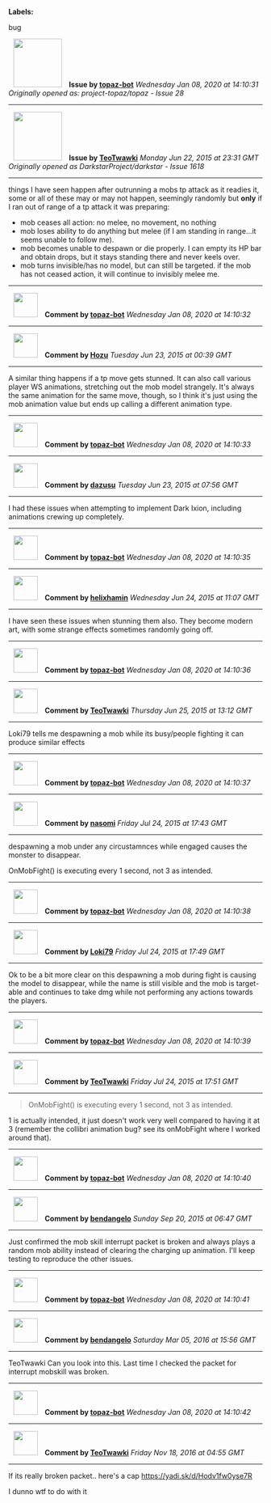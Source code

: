**Labels:**

bug



<a href="https://github.com/topaz-bot"><img src="https://avatars3.githubusercontent.com/u/59651103?v=4" width="96" height="96" hspace="10"></img></a> **Issue by [topaz-bot](https://github.com/topaz-bot)**
_Wednesday Jan 08, 2020 at 14:10:31_
_Originally opened as: project-topaz/topaz - Issue 28_

----

<a href="https://github.com/TeoTwawki"><img src="https://avatars0.githubusercontent.com/u/6871475?v=4"  width="96" height="96" hspace="10"></img></a> **Issue by [TeoTwawki](https://github.com/TeoTwawki)**
_Monday Jun 22, 2015 at 23:31 GMT_
_Originally opened as DarkstarProject/darkstar - Issue 1618_

----

things I have seen happen after outrunning a mobs tp attack as it readies it, some or all of these may or may not happen, seemingly randomly but **only** if I ran out of range of a tp attack it was preparing:
- mob ceases all action: no melee, no movement, no nothing
- mob loses ability to do anything but melee (if I am standing in range...it seems unable to follow me).
- mob becomes unable to despawn or die properly. I can empty its HP bar and obtain drops, but it stays standing there and never keels over.
- mob turns invisible/has no model, but can still be targeted. if the mob has not ceased action, it will continue to invisibly melee me.




----
<a href="https://github.com/topaz-bot"><img src="https://avatars3.githubusercontent.com/u/59651103?v=4" width="48" height="48" hspace="10"></img></a> **Comment by [topaz-bot](https://github.com/topaz-bot)**
_Wednesday Jan 08, 2020 at 14:10:32_

----

<a href="https://github.com/Hozu"><img src="https://avatars3.githubusercontent.com/u/12777366?v=4"  width="48" height="48" hspace="10"></img></a> **Comment by [Hozu](https://github.com/Hozu)**
_Tuesday Jun 23, 2015 at 00:39 GMT_

----

A similar thing happens if a tp move gets stunned. It can also call various player WS animations, stretching out the mob model strangely. It's always the same animation for the same move, though, so I think it's just using the mob animation value but ends up calling a different animation type.




----
<a href="https://github.com/topaz-bot"><img src="https://avatars3.githubusercontent.com/u/59651103?v=4" width="48" height="48" hspace="10"></img></a> **Comment by [topaz-bot](https://github.com/topaz-bot)**
_Wednesday Jan 08, 2020 at 14:10:33_

----

<a href="https://github.com/dazusu"><img src="https://avatars0.githubusercontent.com/u/7009763?v=4"  width="48" height="48" hspace="10"></img></a> **Comment by [dazusu](https://github.com/dazusu)**
_Tuesday Jun 23, 2015 at 07:56 GMT_

----

I had these issues when attempting to implement Dark Ixion, including animations crewing up completely.




----
<a href="https://github.com/topaz-bot"><img src="https://avatars3.githubusercontent.com/u/59651103?v=4" width="48" height="48" hspace="10"></img></a> **Comment by [topaz-bot](https://github.com/topaz-bot)**
_Wednesday Jan 08, 2020 at 14:10:35_

----

<a href="https://github.com/helixhamin"><img src="https://avatars1.githubusercontent.com/u/2202779?v=4"  width="48" height="48" hspace="10"></img></a> **Comment by [helixhamin](https://github.com/helixhamin)**
_Wednesday Jun 24, 2015 at 11:07 GMT_

----

I have seen these issues when stunning them also. They become modern art, with some strange effects sometimes randomly going off.




----
<a href="https://github.com/topaz-bot"><img src="https://avatars3.githubusercontent.com/u/59651103?v=4" width="48" height="48" hspace="10"></img></a> **Comment by [topaz-bot](https://github.com/topaz-bot)**
_Wednesday Jan 08, 2020 at 14:10:36_

----

<a href="https://github.com/TeoTwawki"><img src="https://avatars0.githubusercontent.com/u/6871475?v=4"  width="48" height="48" hspace="10"></img></a> **Comment by [TeoTwawki](https://github.com/TeoTwawki)**
_Thursday Jun 25, 2015 at 13:12 GMT_

----

Loki79 tells me despawning a mob while its busy/people fighting it can produce similar effects




----
<a href="https://github.com/topaz-bot"><img src="https://avatars3.githubusercontent.com/u/59651103?v=4" width="48" height="48" hspace="10"></img></a> **Comment by [topaz-bot](https://github.com/topaz-bot)**
_Wednesday Jan 08, 2020 at 14:10:37_

----

<a href="https://github.com/nasomi"><img src="https://avatars0.githubusercontent.com/u/6567800?v=4"  width="48" height="48" hspace="10"></img></a> **Comment by [nasomi](https://github.com/nasomi)**
_Friday Jul 24, 2015 at 17:43 GMT_

----

despawning a mob under any circustamnces while engaged causes the monster to disappear.

OnMobFight() is executing every 1 second, not 3 as intended.




----
<a href="https://github.com/topaz-bot"><img src="https://avatars3.githubusercontent.com/u/59651103?v=4" width="48" height="48" hspace="10"></img></a> **Comment by [topaz-bot](https://github.com/topaz-bot)**
_Wednesday Jan 08, 2020 at 14:10:38_

----

<a href="https://github.com/Loki79"><img src="https://avatars2.githubusercontent.com/u/10149850?v=4"  width="48" height="48" hspace="10"></img></a> **Comment by [Loki79](https://github.com/Loki79)**
_Friday Jul 24, 2015 at 17:49 GMT_

----

Ok to be a bit more clear on this despawning a mob during fight is causing the model to disappear, while  the name is still visible and the mob is target-able and continues to take dmg while not performing any actions towards the players.




----
<a href="https://github.com/topaz-bot"><img src="https://avatars3.githubusercontent.com/u/59651103?v=4" width="48" height="48" hspace="10"></img></a> **Comment by [topaz-bot](https://github.com/topaz-bot)**
_Wednesday Jan 08, 2020 at 14:10:39_

----

<a href="https://github.com/TeoTwawki"><img src="https://avatars0.githubusercontent.com/u/6871475?v=4"  width="48" height="48" hspace="10"></img></a> **Comment by [TeoTwawki](https://github.com/TeoTwawki)**
_Friday Jul 24, 2015 at 17:51 GMT_

----

> OnMobFight() is executing every 1 second, not 3 as intended.

1 is actually intended, it just doesn't work very well compared to having it at 3 (remember the collibri animation bug? see its onMobFight where I worked around that).




----
<a href="https://github.com/topaz-bot"><img src="https://avatars3.githubusercontent.com/u/59651103?v=4" width="48" height="48" hspace="10"></img></a> **Comment by [topaz-bot](https://github.com/topaz-bot)**
_Wednesday Jan 08, 2020 at 14:10:40_

----

<a href="https://github.com/bendangelo"><img src="https://avatars3.githubusercontent.com/u/674090?v=4"  width="48" height="48" hspace="10"></img></a> **Comment by [bendangelo](https://github.com/bendangelo)**
_Sunday Sep 20, 2015 at 06:47 GMT_

----

Just confirmed the mob skill interrupt packet is broken and always plays a random mob ability instead of clearing the charging up animation. I'll keep testing to reproduce the other issues.




----
<a href="https://github.com/topaz-bot"><img src="https://avatars3.githubusercontent.com/u/59651103?v=4" width="48" height="48" hspace="10"></img></a> **Comment by [topaz-bot](https://github.com/topaz-bot)**
_Wednesday Jan 08, 2020 at 14:10:41_

----

<a href="https://github.com/bendangelo"><img src="https://avatars3.githubusercontent.com/u/674090?v=4"  width="48" height="48" hspace="10"></img></a> **Comment by [bendangelo](https://github.com/bendangelo)**
_Saturday Mar 05, 2016 at 15:56 GMT_

----

TeoTwawki Can you look into this. Last time I checked the packet for interrupt mobskill was broken.




----
<a href="https://github.com/topaz-bot"><img src="https://avatars3.githubusercontent.com/u/59651103?v=4" width="48" height="48" hspace="10"></img></a> **Comment by [topaz-bot](https://github.com/topaz-bot)**
_Wednesday Jan 08, 2020 at 14:10:42_

----

<a href="https://github.com/TeoTwawki"><img src="https://avatars0.githubusercontent.com/u/6871475?v=4"  width="48" height="48" hspace="10"></img></a> **Comment by [TeoTwawki](https://github.com/TeoTwawki)**
_Friday Nov 18, 2016 at 04:55 GMT_

----

If its really broken packet.. here's a cap https://yadi.sk/d/Hodv1fw0yse7R

I dunno wtf to do with it


